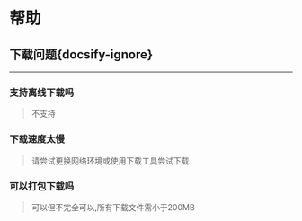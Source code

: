# 帮助
## 下载问题{docsify-ignore}
---
### 支持离线下载吗
> 不支持

### 下载速度太慢
> 请尝试更换网络环境或使用下载工具尝试下载

### 可以打包下载吗
> 可以但不完全可以,所有下载文件需小于200MB

